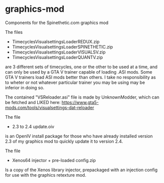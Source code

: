 # graphics-mod
Components for the Spinethetic.com graphics mod

The files
  - TimecyclesVisualsettingsLoaderREDUX.zip
  - TimecyclesVisualsettingsLoaderSPINETHETIC.zip
  - TimecyclesVisualsettingsLoaderVISUALSV.zip
  - TimecyclesVisualsettingsLoaderQUANTV.zip

are 3 different sets of timecycles, one or the other to be used at a time, and can only be used by a GTA V trainer capable of loading .ASI mods. Some GTA V trainers load ASI mods better than others. I take no responsibility as to wheter or not whatever particular trainer you may be using may be inferior in doing so.

The contained "VSReloader.asi" file is made by UnknownModder, which can be fetched and LIKED here: https://www.gta5-mods.com/tools/visualsettings-dat-reloader

The file
  - 2.3 to 2.4 update.oiv
  
is an OpenIV install package for those who have already installed version 2.3 of my graphics mod to quickly update it to version 2.4.

The file
  - Xenos64 injector + pre-loaded config.zip
  
Is a copy of the Xenos library injector, prepackaged with an injection config for use with the graphics retexture mod.
